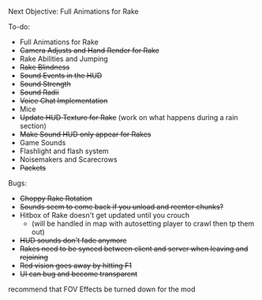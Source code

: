 Next Objective:
Full Animations for Rake

To-do:
- Full Animations for Rake
- ~~Camera Adjusts and Hand Render for Rake~~
- Rake Abilities and Jumping
- ~~Rake Blindness~~
- ~~Sound Events in the HUD~~
- ~~Sound Strength~~
- ~~Sound Radii~~
- ~~Voice Chat Implementation~~
- Mice
- ~~Update HUD Texture for Rake~~ (work on what happens during a rain section)
- ~~Make Sound HUD only appear for Rakes~~
- Game Sounds
- Flashlight and flash system
- Noisemakers and Scarecrows
- ~~Packets~~

Bugs:
- ~~Choppy Rake Rotation~~
- ~~Sounds seem to come back if you unload and reenter chunks?~~
- Hitbox of Rake doesn't get updated until you crouch
  - (will be handled in map with autosetting player to crawl then tp them out)
- ~~HUD sounds don't fade anymore~~
- ~~Rakes need to be synced between client and server when leaving and rejoining~~
- ~~Red vision goes away by hitting F1~~
- ~~UI can bug and become transparent~~

recommend that FOV Effects be turned down for the mod